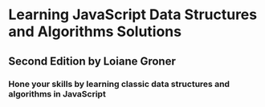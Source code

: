 # Learning JavaScript Data Structures and Algorithms Solutions

## Second Edition by Loiane Groner

### Hone your skills by learning classic data structures and algorithms in JavaScript
